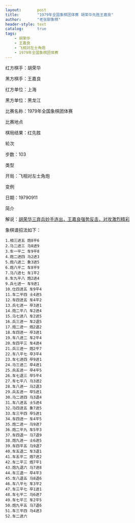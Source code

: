 ```yaml
---
layout:       post
title:        "1979年全国象棋团体赛 胡荣华先胜王嘉良"
author:       "老张聊象棋"
header-style: text
catalog:      true
tags:
    - 胡荣华
    - 王嘉良
    - 飞相对左士角炮
    - 1979年全国象棋团体赛
---
```

红方棋手：胡荣华

黑方棋手：王嘉良

红方单位：上海

黑方单位：黑龙江

比赛名称：1979年全国象棋团体赛

比赛地点

棋局结果：红先胜

轮次

步数：103

类型

开局：飞相对左士角炮

变例

日期：19790911

简介

解说：[胡荣华三弃兵妙手连出，王嘉良强势反击，对攻激烈精彩](https://youtu.be/ueQ8BGECA4k)

象棋谱招法如下：
```
1.相三进五 炮8平6
2.马二进三 马8进9
3.车一平二 车9平8
4.炮二进四 马2进3
5.炮八进二 象3进5
6.炮八平二 车8平9
7.马八进七 车1平2
8.车九平八 炮2进4
9.兵七进一 车9进1
10.仕四进五 车9平4
11.车二平四 士4进5
12.车四进五 车4平2
13.兵七进一 卒3进1
14.炮二平八 车2进4
15.马七进八 车2进5
16.兵三进一 车2退5
17.炮二进一 炮2退2
18.车四进一 卒3进1
19.车八进二 车2平4
20.车四平三 车4进4
21.兵三进一 炮2平7
22.车八平七 卒3平4
23.车七进四 卒9进1
24.马三进二 卒4进1
25.兵五进一 卒4平5
26.车七退三 卒5平4
27.车七平八 马3进2
28.车八进一 马2退3
29.兵五进一 卒5进1
30.马二进四 马3退4
31.车八进五 士5进4
32.马四进五 象7进5
33.车三平四 卒5进1
34.车四进一 车4平5
35.炮二进一 马9进7
36.炮二平九 车5平3
37.车四退一 马7退9
38.炮九进一 士6进5
39.车四平五 马9退7
40.车五退二 车3退1
41.车五平二 炮7进2
42.车二平三 炮7平1
43.炮九退六 马7进8
44.车三退一 卒4平3
45.车八退五 马8退6
46.车八平七 车3平2
47.车三平七 卒1进1
48.车七平二 马6进7
49.车七平三 车2平5
50.炮九平五 马7退6
51.车三平四 马4进3
52.车二进六
```
